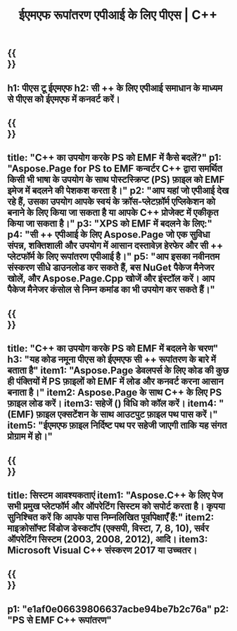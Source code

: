 ﻿---
translation: true
template: /_templates/_conversion-child-cpp.md
title: ईएमएफ रूपांतरण एपीआई के लिए पीएस | C++
url: /cpp/conversion/ps-to-emf/
description: पीएस टू ईएमएफ रूपांतरण Aspose.Page द्वारा C++ API समाधान के लिए प्रदान किया गया। विंडोज 32 बिट, विंडोज 64 बिट और लिनक्स 64 बिट के लिए सी ++ रनटाइम एनवायरनमेंट में काम करता है।
informat: PS
outformat: EMF
otherformats: XPS EPS
---

{{<section banner>}}
---
h1: पीएस टू ईएमएफ
h2: सी ++ के लिए एपीआई समाधान के माध्यम से पीएस को ईएमएफ में कनवर्ट करें।
---

{{<section overview>}}
---
title: "C++ का उपयोग करके PS को EMF में कैसे बदलें?"
p1: "Aspose.Page for PS to EMF कन्वर्टर C++ द्वारा समर्थित किसी भी भाषा के उपयोग के साथ पोस्टस्क्रिप्ट (PS) फ़ाइल को EMF इमेज में बदलने की पेशकश करता है।"
p2: "आप यहां जो एपीआई देख रहे हैं, उसका उपयोग आपके स्वयं के क्रॉस-प्लेटफ़ॉर्म एप्लिकेशन को बनाने के लिए किया जा सकता है या आपके C++ प्रोजेक्ट में एकीकृत किया जा सकता है।"
p3: "XPS को EMF में बदलने के लिए:"
p4: "सी ++ एपीआई के लिए Aspose.Page जो एक सुविधा संपन्न, शक्तिशाली और उपयोग में आसान दस्तावेज़ हेरफेर और सी ++ प्लेटफॉर्म के लिए रूपांतरण एपीआई है।"
p5: "आप इसका नवीनतम संस्करण सीधे डाउनलोड कर सकते हैं, बस NuGet पैकेज मैनेजर खोलें, और Aspose.Page.Cpp खोजें और इंस्टॉल करें। आप पैकेज मैनेजर कंसोल से निम्न कमांड का भी उपयोग कर सकते हैं।"
---

{{<section feature1>}}
---
title: "C++ का उपयोग करके PS को EMF में बदलने के चरण"
h3: "यह कोड नमूना पीएस को ईएमएफ सी ++ रूपांतरण के बारे में बताता है"
item1: "Aspose.Page डेवलपर्स के लिए कोड की कुछ ही पंक्तियों में PS फ़ाइलों को EMF में लोड और कनवर्ट करना आसान बनाता है।"
item2: Aspose.Page के साथ C++ के लिए PS फ़ाइल लोड करें।
item3: सहेजें () विधि को कॉल करें।
item4: "(EMF) फ़ाइल एक्सटेंशन के साथ आउटपुट फ़ाइल पथ पास करें।"
item5: "ईएमएफ फ़ाइल निर्दिष्ट पथ पर सहेजी जाएगी ताकि यह संगत प्रोग्राम में हो।"
---

{{<section feature2>}}
---
title: सिस्टम आवश्यकताएं
item1: "Aspose.C++ के लिए पेज सभी प्रमुख प्लेटफॉर्म और ऑपरेटिंग सिस्टम को सपोर्ट करता है। कृपया सुनिश्चित करें कि आपके पास निम्नलिखित पूर्वापेक्षाएँ हैं:"
item2: माइक्रोसॉफ्ट विंडोज डेस्कटॉप (एक्सपी, विस्टा, 7, 8, 10), सर्वर ऑपरेटिंग सिस्टम (2003, 2008, 2012), आदि।
item3: Microsoft Visual C++ संस्करण 2017 या उच्चतर।
---

{{<section gist>}}
---
p1: "e1af0e06639806637acbe94be7b2c76a"
p2: "PS से EMF C++ रूपांतरण"
---
